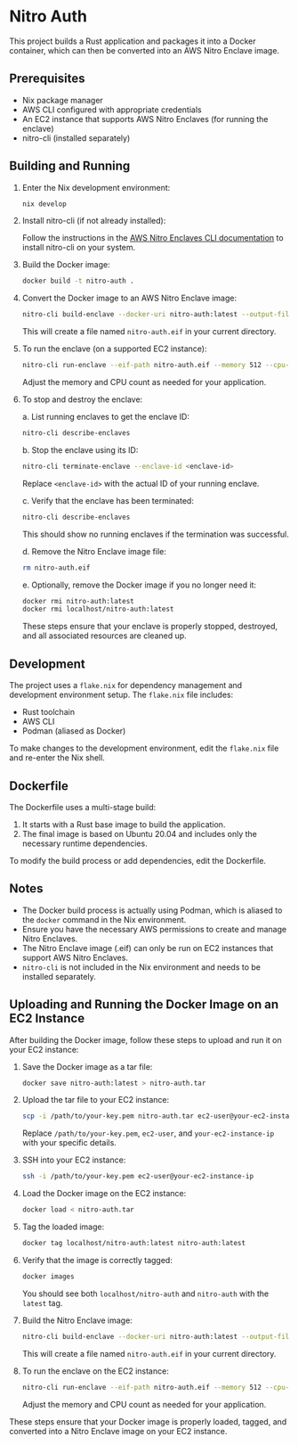 # Nitro Auth

This project builds a Rust application and packages it into a Docker container, which can then be converted into an AWS Nitro Enclave image.

## Prerequisites

- Nix package manager
- AWS CLI configured with appropriate credentials
- An EC2 instance that supports AWS Nitro Enclaves (for running the enclave)
- nitro-cli (installed separately)

## Building and Running

1. Enter the Nix development environment:

   ```bash
   nix develop
   ```

2. Install nitro-cli (if not already installed):
   
   Follow the instructions in the [AWS Nitro Enclaves CLI documentation](https://docs.aws.amazon.com/enclaves/latest/user/nitro-enclave-cli-install.html) to install nitro-cli on your system.

3. Build the Docker image:

   ```bash
   docker build -t nitro-auth .
   ```

4. Convert the Docker image to an AWS Nitro Enclave image:

   ```bash
   nitro-cli build-enclave --docker-uri nitro-auth:latest --output-file nitro-auth.eif
   ```

   This will create a file named `nitro-auth.eif` in your current directory.

5. To run the enclave (on a supported EC2 instance):

   ```bash
   nitro-cli run-enclave --eif-path nitro-auth.eif --memory 512 --cpu-count 2
   ```

   Adjust the memory and CPU count as needed for your application.

6. To stop and destroy the enclave:
   
   a. List running enclaves to get the enclave ID:
   ```bash
   nitro-cli describe-enclaves
   ```

   b. Stop the enclave using its ID:
   ```bash
   nitro-cli terminate-enclave --enclave-id <enclave-id>
   ```
   Replace `<enclave-id>` with the actual ID of your running enclave.

   c. Verify that the enclave has been terminated:
   ```bash
   nitro-cli describe-enclaves
   ```
   This should show no running enclaves if the termination was successful.

   d. Remove the Nitro Enclave image file:
   ```bash
   rm nitro-auth.eif
   ```

   e. Optionally, remove the Docker image if you no longer need it:
   ```bash
   docker rmi nitro-auth:latest
   docker rmi localhost/nitro-auth:latest
   ```

   These steps ensure that your enclave is properly stopped, destroyed, and all associated resources are cleaned up.

## Development

The project uses a `flake.nix` for dependency management and development environment setup. The `flake.nix` file includes:

- Rust toolchain
- AWS CLI
- Podman (aliased as Docker)

To make changes to the development environment, edit the `flake.nix` file and re-enter the Nix shell.

## Dockerfile

The Dockerfile uses a multi-stage build:

1. It starts with a Rust base image to build the application.
2. The final image is based on Ubuntu 20.04 and includes only the necessary runtime dependencies.

To modify the build process or add dependencies, edit the Dockerfile.

## Notes

- The Docker build process is actually using Podman, which is aliased to the `docker` command in the Nix environment.
- Ensure you have the necessary AWS permissions to create and manage Nitro Enclaves.
- The Nitro Enclave image (.eif) can only be run on EC2 instances that support AWS Nitro Enclaves.
- `nitro-cli` is not included in the Nix environment and needs to be installed separately.

## Uploading and Running the Docker Image on an EC2 Instance

After building the Docker image, follow these steps to upload and run it on your EC2 instance:

1. Save the Docker image as a tar file:
   ```bash
   docker save nitro-auth:latest > nitro-auth.tar
   ```

2. Upload the tar file to your EC2 instance:
   ```bash
   scp -i /path/to/your-key.pem nitro-auth.tar ec2-user@your-ec2-instance-ip:/home/ec2-user/
   ```
   Replace `/path/to/your-key.pem`, `ec2-user`, and `your-ec2-instance-ip` with your specific details.

3. SSH into your EC2 instance:
   ```bash
   ssh -i /path/to/your-key.pem ec2-user@your-ec2-instance-ip
   ```

4. Load the Docker image on the EC2 instance:
   ```bash
   docker load < nitro-auth.tar
   ```

5. Tag the loaded image:
   ```bash
   docker tag localhost/nitro-auth:latest nitro-auth:latest
   ```

6. Verify that the image is correctly tagged:
   ```bash
   docker images
   ```
   You should see both `localhost/nitro-auth` and `nitro-auth` with the `latest` tag.

7. Build the Nitro Enclave image:
   ```bash
   nitro-cli build-enclave --docker-uri nitro-auth:latest --output-file nitro-auth.eif
   ```
   This will create a file named `nitro-auth.eif` in your current directory.

8. To run the enclave on the EC2 instance:
   ```bash
   nitro-cli run-enclave --eif-path nitro-auth.eif --memory 512 --cpu-count 2
   ```
   Adjust the memory and CPU count as needed for your application.

These steps ensure that your Docker image is properly loaded, tagged, and converted into a Nitro Enclave image on your EC2 instance.